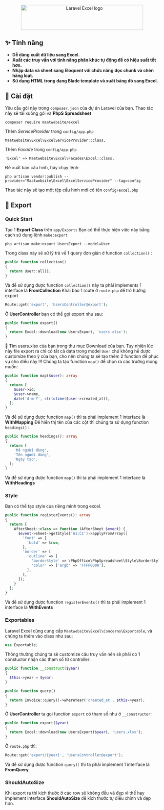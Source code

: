 <p align="center">
<img src="https://user-images.githubusercontent.com/7728097/67977317-26178100-fc18-11e9-943e-c5302ca32622.png" width="400" height="82" alt="Laravel Excel logo">
</p>

## ✨ Tính năng
- **Dễ dàng xuất dữ liệu sang Excel.**
- **Xuất các truy vấn với tính năng phân khúc tự động để có hiệu suất tốt hơn.**
- **Nhập data và sheet sang Eloquent với chức năng đọc chunk và chèn hàng loạt.**
- **Sử dụng HTML trong dạng Blade template và xuất bảng đó sang Excel.**

## 🔧 Cài đặt
Yêu cầu gói này trong `composer.json` của dự án Laravel của bạn. Thao tác này sẽ tải xuống gói và **PhpS Spreadsheet**

```
composer require maatwebsite/excel
```

Thêm *ServiceProvider* trong `config/app.php`

```
Maatwebsite\Excel\ExcelServiceProvider::class,
```

Thêm *Facade* trong `config/app.php`

```
'Excel' => Maatwebsite\Excel\Facades\Excel::class,
```

Để xuất bản cấu hình, hãy chạy lệnh:

```
php artisan vendor:publish --provider="Maatwebsite\Excel\ExcelServiceProvider" --tag=config
```

Thao tác này sẽ tạo một tệp cấu hình mới có tên `config/excel.php`

## 🚀 Export
### Quick Start
Tạo 1 **Export Class** trên `app/Exports`
Bạn có thể thực hiện việc này bằng cách sử dụng lệnh `make:export`

```
php artisan make:export UsersExport --model=User
```

Trong class này sẽ sử lý trả về 1 query đơn giản ở function `collection()` :

```php
public function collection()
{
  return User::all();
}
```

Và để sử dụng được function `collection()` này ta phải implements 1 interface là **FromCollection**
Khai báo 1 route ở `route.php` để trỏ hướng export

```php
Route::get('export', 'UsersController@export');
```

Ở **UserController** bạn có thể gọi export như sau:

```php
public function export() 
{
  return Excel::download(new UsersExport, 'users.xlsx');
}
```

📄 Tìm users.xlsx của bạn trong thư mục Download của bạn. 
Tuy nhiên lúc này file export ra chỉ có tất cả data trong model `User` chứ không hề được customize theo ý của bạn, cho nên chúng ta sẽ tạo thêm 2 function để phục vụ cho điều này !!!
Chúng ta tạo function `map()` để chọn ra các trường mong muốn:

```php
public function map($user): array
{
  return [
    $user->id,
    $user->name,
    date('d-m-Y', strtotime($user->created_at)),
  ];
}
```

Và để sử dụng được function `map()` thì ta phải implement 1 interface là **WithMapping**
Để hiển thị tên của các cột thì chúng ta sử dụng function `headings()` :

```php
public function headings(): array
{
  return [
    'Mã người dùng',
    'Tên người dùng',
    'Ngày tạo',
  ];
}
```

Và để sử dụng được function `map()` thì ta phải implement 1 interface là **WithHeadings**

### Style
Bạn có thể tạo style của riêng mình trong excel.

```php
public function registerEvents(): array
{
  return [
    AfterSheet::class => function (AfterSheet $event) {
      $event->sheet->getStyle('A1:C1')->applyFromArray([
        'font' => [
          'bold' => true,
        ],
        'border' => [
          'outline' => [
            'borderStyle' => \PhpOffice\PhpSpreadsheet\Style\BorderStyle::class,
            'color' => ['argb' => 'FFFF0000'],
          ],
        ],
      ]);
    }
  ];
}
```

Và để sử dụng được function `registerEvents()` thì ta phải implement 1 interface là **WithEvents**

### Exportables
Laravel Excel cũng cung cấp `Maatwebsite\Excel\Concerns\Exportable`, và chúng ta thêm vào class như sau:

```php
use Exportable;
```

Thông thường chúng ta sẽ customize câu truy vấn nên sẽ phải có 1 constuctor nhận các tham số từ controller:

```php
public function __construct($year)
{
  $this->year = $year;
}

public function query()
{
  return Invoice::query()->whereYear('created_at', $this->year);
}
```

Ở **UserController** ta gọi function `export` có tham số như ở `__constructor`:

```php
public function export($year) 
{
  return Excel::download(new UsersExport($year), 'users.xlsx');
}
```

Ở `route.php` thì:

```php
Route::get('export/{year}', 'UsersController@export');
```

Và để sử dụng được function `query()` thì ta phải implement 1 interface là **FromQuery**

### ShouldAutoSize
Khi export ra thì kích thước ở các row sẽ không đều và đẹp vì thế hay implement interface **ShouldAutoSize** để kích thước tự điều chỉnh và đẹp hơn.